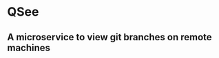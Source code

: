 QSee
====

A microservice to view git branches on remote machines
------------------------------------------------------
